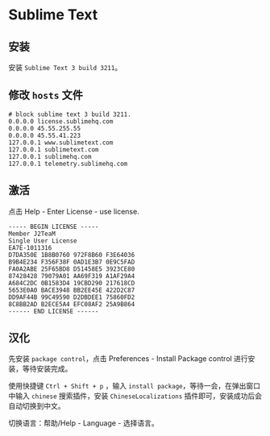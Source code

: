 # Sublime Text

## 安装

安装 `Sublime Text 3 build 3211`。

## 修改 `hosts` 文件

```text
# block sublime text 3 build 3211.
0.0.0.0 license.sublimehq.com
0.0.0.0 45.55.255.55
0.0.0.0 45.55.41.223
127.0.0.1 www.sublimetext.com
127.0.0.1 sublimetext.com
127.0.0.1 sublimehq.com
127.0.0.1 telemetry.sublimehq.com
```

## 激活

点击 Help - Enter License - use license.

```text
----- BEGIN LICENSE -----
Member J2TeaM
Single User License
EA7E-1011316
D7DA350E 1B8B0760 972F8B60 F3E64036
B9B4E234 F356F38F 0AD1E3B7 0E9C5FAD
FA0A2ABE 25F65BD8 D51458E5 3923CE80
87428428 79079A01 AA69F319 A1AF29A4
A684C2DC 0B1583D4 19CBD290 217618CD
5653E0A0 BACE3948 BB2EE45E 422D2C87
DD9AF44B 99C49590 D2DBDEE1 75860FD2
8C8BB2AD B2ECE5A4 EFC08AF2 25A9B864
------ END LICENSE ------
```

## 汉化

先安装 `package control`，点击 Preferences - Install Package control 进行安装，等待安装完成。

使用快捷键 `Ctrl + Shift + p` ，输入 `install package`，等待一会，在弹出窗口中输入 `chinese` 搜索插件，安装 `ChineseLocalizations` 插件即可，安装成功后会自动切换到中文。

切换语言：帮助/Help - Language - 选择语言。
